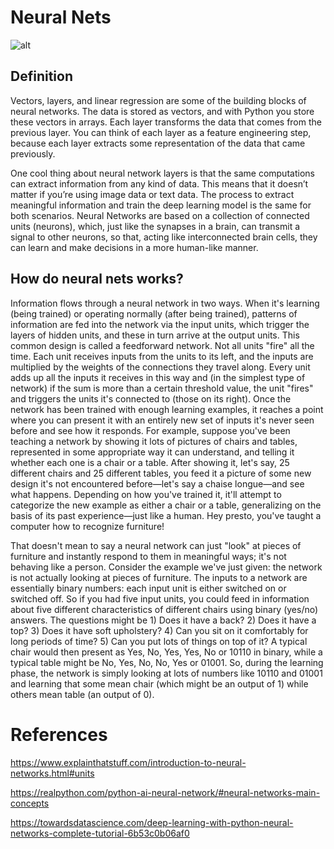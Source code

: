 # Neural Nets

![alt](https://miro.medium.com/max/479/1*QVIyc5HnGDWTNX3m-nIm9w.png)

## Definition

Vectors, layers, and linear regression are some of the building blocks of neural networks. The data is stored as vectors, and with Python you store these vectors in arrays. Each layer transforms the data that comes from the previous layer. You can think of each layer as a feature engineering step, because each layer extracts some representation of the data that came previously.

One cool thing about neural network layers is that the same computations can extract information from any kind of data. This means that it doesn’t matter if you’re using image data or text data. The process to extract meaningful information and train the deep learning model is the same for both scenarios.
Neural Networks are based on a collection of connected units (neurons), which, just like the synapses in a brain, can transmit a signal to other neurons, so that, acting like interconnected brain cells, they can learn and make decisions in a more human-like manner.

## How do neural nets works?
Information flows through a neural network in two ways. When it's learning (being trained) or operating normally (after being trained), patterns of information are fed into the network via the input units, which trigger the layers of hidden units, and these in turn arrive at the output units. This common design is called a feedforward network. Not all units "fire" all the time. Each unit receives inputs from the units to its left, and the inputs are multiplied by the weights of the connections they travel along. Every unit adds up all the inputs it receives in this way and (in the simplest type of network) if the sum is more than a certain threshold value, the unit "fires" and triggers the units it's connected to (those on its right).
Once the network has been trained with enough learning examples, it reaches a point where you can present it with an entirely new set of inputs it's never seen before and see how it responds. For example, suppose you've been teaching a network by showing it lots of pictures of chairs and tables, represented in some appropriate way it can understand, and telling it whether each one is a chair or a table. After showing it, let's say, 25 different chairs and 25 different tables, you feed it a picture of some new design it's not encountered before—let's say a chaise longue—and see what happens. Depending on how you've trained it, it'll attempt to categorize the new example as either a chair or a table, generalizing on the basis of its past experience—just like a human. Hey presto, you've taught a computer how to recognize furniture!

That doesn't mean to say a neural network can just "look" at pieces of furniture and instantly respond to them in meaningful ways; it's not behaving like a person. Consider the example we've just given: the network is not actually looking at pieces of furniture. The inputs to a network are essentially binary numbers: each input unit is either switched on or switched off. So if you had five input units, you could feed in information about five different characteristics of different chairs using binary (yes/no) answers. The questions might be 1) Does it have a back? 2) Does it have a top? 3) Does it have soft upholstery? 4) Can you sit on it comfortably for long periods of time? 5) Can you put lots of things on top of it? A typical chair would then present as Yes, No, Yes, Yes, No or 10110 in binary, while a typical table might be No, Yes, No, No, Yes or 01001. So, during the learning phase, the network is simply looking at lots of numbers like 10110 and 01001 and learning that some mean chair (which might be an output of 1) while others mean table (an output of 0).




# References
https://www.explainthatstuff.com/introduction-to-neural-networks.html#units

https://realpython.com/python-ai-neural-network/#neural-networks-main-concepts

https://towardsdatascience.com/deep-learning-with-python-neural-networks-complete-tutorial-6b53c0b06af0
